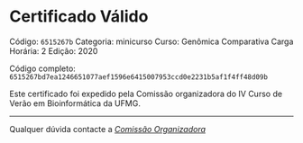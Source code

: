 # Certificado Válido

Código: `6515267b`
Categoria: minicurso
Curso: Genômica Comparativa
Carga Horária: 2
Edição: 2020


Código completo: `6515267bd7ea1246651077aef1596e6415007953ccd0e2231b5af1f4ff48d09b`


Este certificado foi expedido pela Comissão organizadora do IV Curso de Verão em Bioinformática da UFMG.

----

Qualquer dúvida contacte a [_Comissão Organizadora_](<mailto:cursobioinfoufmg@gmail.com$subject=[Certificados]>)

